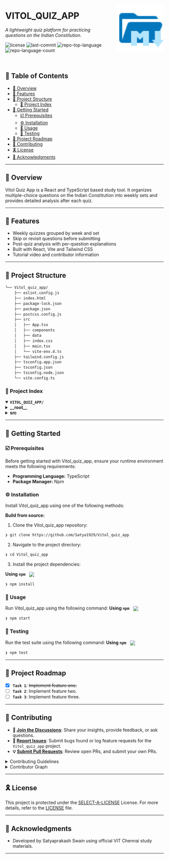 <div align="left" style="position: relative;">
<img src="https://raw.githubusercontent.com/PKief/vscode-material-icon-theme/ec559a9f6bfd399b82bb44393651661b08aaf7ba/icons/folder-markdown-open.svg" align="right" width="30%" style="margin: -20px 0 0 20px;">
<h1>VITOL_QUIZ_APP</h1>
<p align="left">
	<em>A lightweight quiz platform for practicing questions on the Indian Constitution.</em>
</p>
<p align="left">
	<img src="https://img.shields.io/github/license/Satya1929/Vitol_quiz_app?style=default&logo=opensourceinitiative&logoColor=white&color=0080ff" alt="license">
	<img src="https://img.shields.io/github/last-commit/Satya1929/Vitol_quiz_app?style=default&logo=git&logoColor=white&color=0080ff" alt="last-commit">
	<img src="https://img.shields.io/github/languages/top/Satya1929/Vitol_quiz_app?style=default&color=0080ff" alt="repo-top-language">
	<img src="https://img.shields.io/github/languages/count/Satya1929/Vitol_quiz_app?style=default&color=0080ff" alt="repo-language-count">
</p>
<p align="left"><!-- default option, no dependency badges. -->
</p>
<p align="left">
	<!-- default option, no dependency badges. -->
</p>
</div>
<br clear="right">

## 🔗 Table of Contents

- [📍 Overview](#-overview)
- [👾 Features](#-features)
- [📁 Project Structure](#-project-structure)
  - [📂 Project Index](#-project-index)
- [🚀 Getting Started](#-getting-started)
  - [☑️ Prerequisites](#-prerequisites)
  - [⚙️ Installation](#-installation)
  - [🤖 Usage](#🤖-usage)
  - [🧪 Testing](#🧪-testing)
- [📌 Project Roadmap](#-project-roadmap)
- [🔰 Contributing](#-contributing)
- [🎗 License](#-license)
- [🙌 Acknowledgments](#-acknowledgments)

---

## 📍 Overview

Vitol Quiz App is a React and TypeScript based study tool. It organizes multiple-choice questions on the Indian Constitution into weekly sets and provides detailed analysis after each quiz.

---

## 👾 Features

- Weekly quizzes grouped by week and set
- Skip or revisit questions before submitting
- Post-quiz analysis with per-question explanations
- Built with React, Vite and Tailwind CSS
- Tutorial video and contributor information

---

## 📁 Project Structure

```sh
└── Vitol_quiz_app/
    ├── eslint.config.js
    ├── index.html
    ├── package-lock.json
    ├── package.json
    ├── postcss.config.js
    ├── src
    │   ├── App.tsx
    │   ├── components
    │   ├── data
    │   ├── index.css
    │   ├── main.tsx
    │   └── vite-env.d.ts
    ├── tailwind.config.js
    ├── tsconfig.app.json
    ├── tsconfig.json
    ├── tsconfig.node.json
    └── vite.config.ts
```


### 📂 Project Index
<details open>
	<summary><b><code>VITOL_QUIZ_APP/</code></b></summary>
	<details> <!-- __root__ Submodule -->
		<summary><b>__root__</b></summary>
		<blockquote>
			<table>
			<tr>
				<td><b><a href='https://github.com/Satya1929/Vitol_quiz_app/blob/master/postcss.config.js'>postcss.config.js</a></b></td>
				<td>PostCSS configuration enabling Tailwind CSS and autoprefixer.</td>
			</tr>
			<tr>
				<td><b><a href='https://github.com/Satya1929/Vitol_quiz_app/blob/master/tsconfig.node.json'>tsconfig.node.json</a></b></td>
				<td>TypeScript configuration for Node-based tooling.</td>
			</tr>
			<tr>
				<td><b><a href='https://github.com/Satya1929/Vitol_quiz_app/blob/master/package-lock.json'>package-lock.json</a></b></td>
				<td>Lock file tracking exact versions of installed dependencies.</td>
			</tr>
			<tr>
				<td><b><a href='https://github.com/Satya1929/Vitol_quiz_app/blob/master/tsconfig.json'>tsconfig.json</a></b></td>
				<td>Project configuration referencing other TypeScript configs.</td>
			</tr>
			<tr>
				<td><b><a href='https://github.com/Satya1929/Vitol_quiz_app/blob/master/tailwind.config.js'>tailwind.config.js</a></b></td>
				<td>Tailwind CSS setup with custom gradient animation.</td>
			</tr>
			<tr>
				<td><b><a href='https://github.com/Satya1929/Vitol_quiz_app/blob/master/tsconfig.app.json'>tsconfig.app.json</a></b></td>
				<td>TypeScript options used when compiling the React app.</td>
			</tr>
			<tr>
				<td><b><a href='https://github.com/Satya1929/Vitol_quiz_app/blob/master/package.json'>package.json</a></b></td>
				<td>Project metadata and npm scripts.</td>
			</tr>
			<tr>
				<td><b><a href='https://github.com/Satya1929/Vitol_quiz_app/blob/master/vite.config.ts'>vite.config.ts</a></b></td>
				<td>Build configuration using Vite with the React plugin.</td>
			</tr>
			<tr>
				<td><b><a href='https://github.com/Satya1929/Vitol_quiz_app/blob/master/index.html'>index.html</a></b></td>
				<td>HTML entry point for the application.</td>
			</tr>
			<tr>
				<td><b><a href='https://github.com/Satya1929/Vitol_quiz_app/blob/master/eslint.config.js'>eslint.config.js</a></b></td>
				<td>ESLint rules for TypeScript and React projects.</td>
			</tr>
			</table>
		</blockquote>
	</details>
	<details> <!-- src Submodule -->
		<summary><b>src</b></summary>
		<blockquote>
			<table>
			<tr>
				<td><b><a href='https://github.com/Satya1929/Vitol_quiz_app/blob/master/src/main.tsx'>main.tsx</a></b></td>
				<td>Entry file that renders the React application.</td>
			</tr>
			<tr>
				<td><b><a href='https://github.com/Satya1929/Vitol_quiz_app/blob/master/src/index.css'>index.css</a></b></td>
				<td>Global Tailwind CSS styles.</td>
			</tr>
			<tr>
				<td><b><a href='https://github.com/Satya1929/Vitol_quiz_app/blob/master/src/App.tsx'>App.tsx</a></b></td>
				<td>Root component managing quiz flow and state.</td>
			</tr>
			<tr>
				<td><b><a href='https://github.com/Satya1929/Vitol_quiz_app/blob/master/src/vite-env.d.ts'>vite-env.d.ts</a></b></td>
				<td>Type definitions for Vite's environment variables.</td>
			</tr>
			</table>
			<details>
				<summary><b>components</b></summary>
				<blockquote>
					<table>
					<tr>
						<td><b><a href='https://github.com/Satya1929/Vitol_quiz_app/blob/master/src/components/QuizQuestion.tsx'>QuizQuestion.tsx</a></b></td>
						<td>Displays a single quiz question with navigation controls.</td>
					</tr>
					<tr>
						<td><b><a href='https://github.com/Satya1929/Vitol_quiz_app/blob/master/src/components/Background.tsx'>Background.tsx</a></b></td>
						<td>Provides the gradient background wrapper.</td>
					</tr>
					<tr>
						<td><b><a href='https://github.com/Satya1929/Vitol_quiz_app/blob/master/src/components/VideoSection.tsx'>VideoSection.tsx</a></b></td>
						<td>Contains the embedded YouTube video.</td>
					</tr>
					<tr>
						<td><b><a href='https://github.com/Satya1929/Vitol_quiz_app/blob/master/src/components/Contributors.tsx'>Contributors.tsx</a></b></td>
						<td>Shows contributor details with social links.</td>
					</tr>
					<tr>
						<td><b><a href='https://github.com/Satya1929/Vitol_quiz_app/blob/master/src/components/QuizAnalysis.tsx'>QuizAnalysis.tsx</a></b></td>
						<td>Calculates statistics and lists answers after a quiz.</td>
					</tr>
					<tr>
						<td><b><a href='https://github.com/Satya1929/Vitol_quiz_app/blob/master/src/components/WeekCard.tsx'>WeekCard.tsx</a></b></td>
						<td>Card element representing a week selection.</td>
					</tr>
					<tr>
						<td><b><a href='https://github.com/Satya1929/Vitol_quiz_app/blob/master/src/components/QuizCard.tsx'>QuizCard.tsx</a></b></td>
						<td>Selectable card for each quiz set or PYQ.</td>
					</tr>
					</table>
				</blockquote>
			</details>
		</blockquote>
	</details>
</details>

---
## 🚀 Getting Started

### ☑️ Prerequisites

Before getting started with Vitol_quiz_app, ensure your runtime environment meets the following requirements:

- **Programming Language:** TypeScript
- **Package Manager:** Npm


### ⚙️ Installation

Install Vitol_quiz_app using one of the following methods:

**Build from source:**

1. Clone the Vitol_quiz_app repository:
```sh
❯ git clone https://github.com/Satya1929/Vitol_quiz_app
```

2. Navigate to the project directory:
```sh
❯ cd Vitol_quiz_app
```

3. Install the project dependencies:


**Using `npm`** &nbsp; [<img align="center" src="https://img.shields.io/badge/npm-CB3837.svg?style={badge_style}&logo=npm&logoColor=white" />](https://www.npmjs.com/)

```sh
❯ npm install
```




### 🤖 Usage
Run Vitol_quiz_app using the following command:
**Using `npm`** &nbsp; [<img align="center" src="https://img.shields.io/badge/npm-CB3837.svg?style={badge_style}&logo=npm&logoColor=white" />](https://www.npmjs.com/)

```sh
❯ npm start
```


### 🧪 Testing
Run the test suite using the following command:
**Using `npm`** &nbsp; [<img align="center" src="https://img.shields.io/badge/npm-CB3837.svg?style={badge_style}&logo=npm&logoColor=white" />](https://www.npmjs.com/)

```sh
❯ npm test
```


---
## 📌 Project Roadmap

- [X] **`Task 1`**: <strike>Implement feature one.</strike>
- [ ] **`Task 2`**: Implement feature two.
- [ ] **`Task 3`**: Implement feature three.

---

## 🔰 Contributing

- **💬 [Join the Discussions](https://github.com/Satya1929/Vitol_quiz_app/discussions)**: Share your insights, provide feedback, or ask questions.
- **🐛 [Report Issues](https://github.com/Satya1929/Vitol_quiz_app/issues)**: Submit bugs found or log feature requests for the `Vitol_quiz_app` project.
- **💡 [Submit Pull Requests](https://github.com/Satya1929/Vitol_quiz_app/blob/main/CONTRIBUTING.md)**: Review open PRs, and submit your own PRs.

<details closed>
<summary>Contributing Guidelines</summary>

1. **Fork the Repository**: Start by forking the project repository to your github account.
2. **Clone Locally**: Clone the forked repository to your local machine using a git client.
   ```sh
   git clone https://github.com/Satya1929/Vitol_quiz_app
   ```
3. **Create a New Branch**: Always work on a new branch, giving it a descriptive name.
   ```sh
   git checkout -b new-feature-x
   ```
4. **Make Your Changes**: Develop and test your changes locally.
5. **Commit Your Changes**: Commit with a clear message describing your updates.
   ```sh
   git commit -m 'Implemented new feature x.'
   ```
6. **Push to github**: Push the changes to your forked repository.
   ```sh
   git push origin new-feature-x
   ```
7. **Submit a Pull Request**: Create a PR against the original project repository. Clearly describe the changes and their motivations.
8. **Review**: Once your PR is reviewed and approved, it will be merged into the main branch. Congratulations on your contribution!
</details>

<details closed>
<summary>Contributor Graph</summary>
<br>
<p align="left">
   <a href="https://github.com{/Satya1929/Vitol_quiz_app/}graphs/contributors">
      <img src="https://contrib.rocks/image?repo=Satya1929/Vitol_quiz_app">
   </a>
</p>
</details>

---

## 🎗 License

This project is protected under the [SELECT-A-LICENSE](https://choosealicense.com/licenses) License. For more details, refer to the [LICENSE](https://choosealicense.com/licenses/) file.

---

## 🙌 Acknowledgments

- Developed by Satyaprakash Swain using official VIT Chennai study materials.

---
